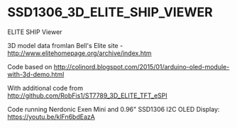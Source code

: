# SSD1306_3D_ELITE_SHIP_VIEWER
ELITE SHIP Viewer

3D model data fromIan Bell's Elite site - http://www.elitehomepage.org/archive/index.htm

Code based on http://colinord.blogspot.com/2015/01/arduino-oled-module-with-3d-demo.html

With additional code from http://github.com/RobFis1/ST7789_3D_ELITE_TFT_eSPI

Code running Nerdonic Exen Mini and 0.96" SSD1306 I2C OLED Display: https://youtu.be/klFn6bdEazA

